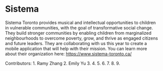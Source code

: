 # Sistema

Sistema Toronto provides musical and intellectual opportunities to children in vulnerable communities, with the goal of transformative social change. They build stronger communities by enabling children from marginalized neighbourhoods to overcome poverty, grow, and thrive as engaged citizens and future leaders. They are collaborating with us this year to create a mobile application that will help with their mission.
You can learn more about their organization here: https://www.sistema-toronto.ca/

Contributors:
    1. Ramy Zhang
    2. Emily Yu
    3.
    4.
    5.
    6.
    7.
    8.
    9.